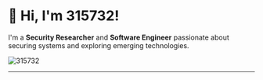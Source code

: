 # 👋 Hi, I'm 315732!

I'm a **Security Researcher** and **Software Engineer** passionate about securing systems and exploring emerging technologies.

![315732](https://github.com/user-attachments/assets/07b9a458-41b1-4778-b7c6-463b99df0573)

---
